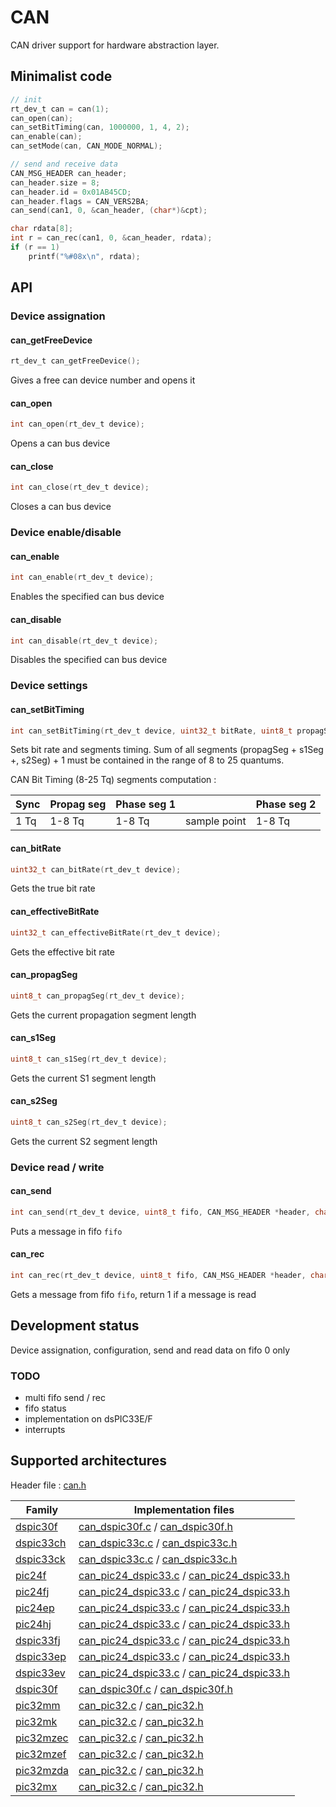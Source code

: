 # CAN

CAN driver support for hardware abstraction layer.

## Minimalist code

```C
// init
rt_dev_t can = can(1);
can_open(can);
can_setBitTiming(can, 1000000, 1, 4, 2);
can_enable(can);
can_setMode(can, CAN_MODE_NORMAL);

// send and receive data
CAN_MSG_HEADER can_header;
can_header.size = 8;
can_header.id = 0x01AB45CD;
can_header.flags = CAN_VERS2BA;
can_send(can1, 0, &can_header, (char*)&cpt);

char rdata[8];
int r = can_rec(can1, 0, &can_header, rdata);
if (r == 1)
    printf("%#08x\n", rdata);
```

## API

### Device assignation

#### can_getFreeDevice

```C
rt_dev_t can_getFreeDevice();
```
Gives a free can device number and opens it

#### can_open

```C
int can_open(rt_dev_t device);
```
Opens a can bus device

#### can_close

```C
int can_close(rt_dev_t device);
```
Closes a can bus device

### Device enable/disable

#### can_enable

```C
int can_enable(rt_dev_t device);
```
Enables the specified can bus device

#### can_disable

```C
int can_disable(rt_dev_t device);
```
Disables the specified can bus device

### Device settings

#### can_setBitTiming

```C
int can_setBitTiming(rt_dev_t device, uint32_t bitRate, uint8_t propagSeg, uint8_t s1Seg, uint8_t s2Seg);
```
Sets bit rate and segments timing. Sum of all segments (propagSeg + s1Seg +, s2Seg) + 1 must be contained in the range of 8 to 25 quantums.

CAN Bit Timing (8-25 Tq) segments computation :

| Sync | Propag seg | Phase seg 1 ||Phase seg 2 |
|-|-|-|-|-|
| 1 Tq |   1-8 Tq   |   1-8 Tq    |   sample point    |   1-8 Tq    |

#### can_bitRate

```C
uint32_t can_bitRate(rt_dev_t device);
```
Gets the true bit rate

#### can_effectiveBitRate

```C
uint32_t can_effectiveBitRate(rt_dev_t device);
```
Gets the effective bit rate

#### can_propagSeg

```C
uint8_t can_propagSeg(rt_dev_t device);
```
Gets the current propagation segment length

#### can_s1Seg

```C
uint8_t can_s1Seg(rt_dev_t device);
```
Gets the current S1 segment length

#### can_s2Seg

```C
uint8_t can_s2Seg(rt_dev_t device);
```
Gets the current S2 segment length

### Device read / write

#### can_send

```C
int can_send(rt_dev_t device, uint8_t fifo, CAN_MSG_HEADER *header, char *data);
```
Puts a message in fifo `fifo`

#### can_rec

```C
int can_rec(rt_dev_t device, uint8_t fifo, CAN_MSG_HEADER *header, char *data);
```
Gets a message from fifo `fifo`, return 1 if a message is read

## Development status

Device assignation, configuration, send and read data on fifo 0 only

### TODO

+ multi fifo send / rec
+ fifo status
+ implementation on dsPIC33E/F
+ interrupts

## Supported architectures

Header file : [can.h](can.h)

|Family|Implementation files|
|------|--------------------|
|[dspic30f](../../archi/dspic33ch/README.md)|[can_dspic30f.c](can_dspic30f.c) / [can_dspic30f.h](can_dspic30f.h)|
|[dspic33ch](../../archi/dspic33ch/README.md)|[can_dspic33c.c](can_dspic33c.c) / [can_dspic33c.h](can_dspic33c.h)|
|[dspic33ck](../../archi/dspic33ck/README.md)|[can_dspic33c.c](can_dspic33c.c) / [can_dspic33c.h](can_dspic33c.h)|
|[pic24f](../../archi/pic24f/README.md)  |[can_pic24_dspic33.c](can_pic24_dspic33.c) / [can_pic24_dspic33.h](can_pic24_dspic33.h)|
|[pic24fj](../../archi/pic24fj/README.md)|[can_pic24_dspic33.c](can_pic24_dspic33.c) / [can_pic24_dspic33.h](can_pic24_dspic33.h)|
|[pic24ep](../../archi/pic24ep/README.md)|[can_pic24_dspic33.c](can_pic24_dspic33.c) / [can_pic24_dspic33.h](can_pic24_dspic33.h)|
|[pic24hj](../../archi/pic24hj/README.md)|[can_pic24_dspic33.c](can_pic24_dspic33.c) / [can_pic24_dspic33.h](can_pic24_dspic33.h)|
|[dspic33fj](../../archi/dspic33fj/README.md)|[can_pic24_dspic33.c](can_pic24_dspic33.c) / [can_pic24_dspic33.h](can_pic24_dspic33.h)|
|[dspic33ep](../../archi/dspic33ep/README.md)|[can_pic24_dspic33.c](can_pic24_dspic33.c) / [can_pic24_dspic33.h](can_pic24_dspic33.h)|
|[dspic33ev](../../archi/dspic33ev/README.md)|[can_pic24_dspic33.c](can_pic24_dspic33.c) / [can_pic24_dspic33.h](can_pic24_dspic33.h)|
|[dspic30f](../../archi/dspic30f/README.md)|[can_dspic30f.c](can_dspic30f.c) / [can_dspic30f.h](can_dspic30f.h)|
|[pic32mm](../../archi/pic32mm/README.md)|[can_pic32.c](can_pic32.c) / [can_pic32.h](can_pic32.h)|
|[pic32mk](../../archi/pic32mk/README.md)|[can_pic32.c](can_pic32.c) / [can_pic32.h](can_pic32.h)|
|[pic32mzec](../../archi/pic32mzec/README.md)|[can_pic32.c](can_pic32.c) / [can_pic32.h](can_pic32.h)|
|[pic32mzef](../../archi/pic32mzef/README.md)|[can_pic32.c](can_pic32.c) / [can_pic32.h](can_pic32.h)|
|[pic32mzda](../../archi/pic32mzda/README.md)|[can_pic32.c](can_pic32.c) / [can_pic32.h](can_pic32.h)|
|[pic32mx](../../archi/pic32mx/README.md)|[can_pic32.c](can_pic32.c) / [can_pic32.h](can_pic32.h)|
